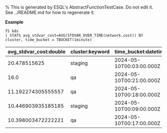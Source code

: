 % This is generated by ESQL's AbstractFunctionTestCase. Do not edit it. See ../README.md for how to regenerate it.

**Example**

```esql
TS k8s
| STATS avg_stdvar_cost=AVG(STDVAR_OVER_TIME(network.cost)) BY cluster, time_bucket = TBUCKET(1minute)
```

| avg_stdvar_cost:double | cluster:keyword | time_bucket:datetime |
| --- | --- | --- |
| 20.478515625 | staging | 2024-05-10T00:03:00.000Z |
| 16.0 | qa | 2024-05-10T00:21:00.000Z |
| 11.192274305555557 | qa | 2024-05-10T00:18:00.000Z |
| 10.446903935185185 | staging | 2024-05-10T00:09:00.000Z |
| 10.398003472222221 | qa | 2024-05-10T00:17:00.000Z |


